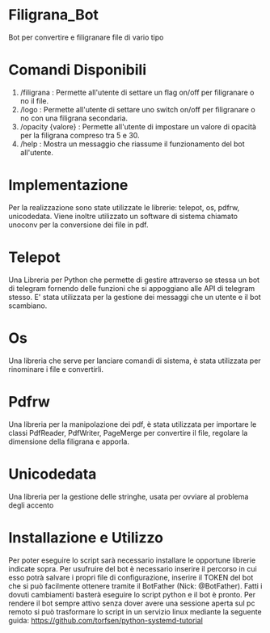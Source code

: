 # Filigrana_Bot
Bot per convertire e filigranare file di vario tipo

# Comandi Disponibili

1. /filigrana : Permette all'utente di settare un flag on/off per filigranare o no il file.
2. /logo : Permette all'utente di settare uno switch on/off per filigranare o no con una filigrana secondaria.
3. /opacity {valore} : Permette all'utente di impostare un valore di opacità per la filigrana compreso tra 5 e 30.
4. /help : Mostra un messaggio che riassume il funzionamento del bot all'utente.

# Implementazione

Per la realizzazione sono state utilizzate le librerie: telepot, os, pdfrw, unicodedata.
Viene inoltre utilizzato un software di sistema chiamato unoconv per la conversione dei file in pdf.

# Telepot

Una Libreria per Python che permette di gestire attraverso se stessa un bot di telegram fornendo delle funzioni che si appoggiano alle API di telegram stesso.
E' stata utilizzata per la gestione dei messaggi che un utente e il bot scambiano.

# Os

Una libreria che serve per lanciare comandi di sistema, è stata utilizzata per rinominare i file e convertirli.

# Pdfrw

Una libreria per la manipolazione dei pdf, è stata utilizzata per importare le classi PdfReader, PdfWriter, PageMerge per convertire il file, regolare la dimensione della filigrana e apporla.

# Unicodedata

Una libreria per la gestione delle stringhe, usata per ovviare al problema degli accento


# Installazione e Utilizzo

Per poter eseguire lo script sarà necessario installare le opportune librerie indicate sopra.
Per usufruire del bot è necessario inserire il percorso in cui esso potrà salvare i propri file di configurazione, inserire il TOKEN del bot che si può facilmente ottenere tramite il BotFather (Nick: @BotFather).
Fatti i dovuti cambiamenti basterà eseguire lo script python e il bot è pronto.
Per rendere il bot sempre attivo senza dover avere una sessione aperta sul pc remoto si può trasformare lo script in un servizio linux mediante la seguente guida: https://github.com/torfsen/python-systemd-tutorial
